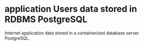 # application Users data stored in RDBMS PostgreSQL

Internet application data stored in a containerized database server PostgreSQL.
